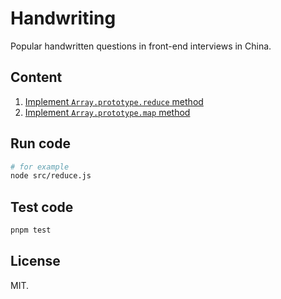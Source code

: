 # Handwriting

Popular handwritten questions in front-end interviews in China.

## Content

1. [Implement `Array.prototype.reduce` method](./src/reduce.js)
2. [Implement `Array.prototype.map` method](./src/map.js)

## Run code

```bash
# for example
node src/reduce.js
```

## Test code

```bash
pnpm test
```

## License

MIT.
